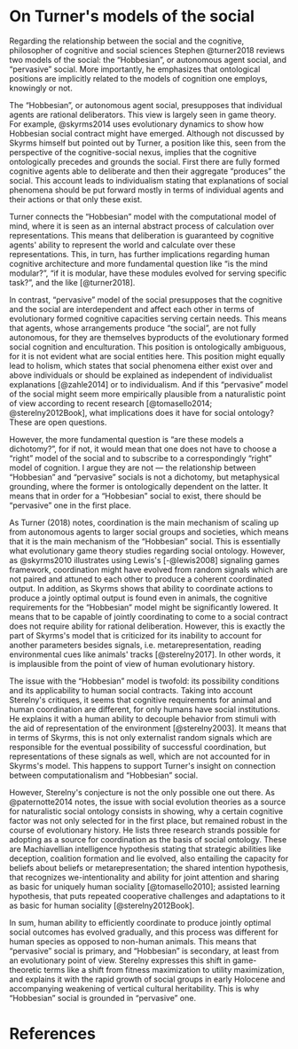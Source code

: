 # On Turner's models of the social

Regarding the relationship between the social and the cognitive, philosopher of cognitive and social sciences Stephen @turner2018 reviews two models of the social: the “Hobbesian”, or autonomous agent social, and “pervasive” social. More importantly, he emphasizes that ontological positions are implicitly related to the models of cognition one employs, knowingly or not. 

The “Hobbesian”, or autonomous agent social, presupposes that individual agents are rational deliberators. This view is largely seen in game theory. For example, @skyrms2014 uses evolutionary dynamics to show how Hobbesian social contract might have emerged. Although not discussed by Skyrms himself but pointed out by Turner, a position like this, seen from the perspective of the cognitive-social nexus, implies that the cognitive ontologically precedes and grounds the social. First there are fully formed cognitive agents able to deliberate and then their aggregate “produces” the social. This account leads to individualism stating that explanations of social phenomena should be put forward mostly in terms of individual agents and their actions or that only these exist. 

Turner connects the “Hobbesian” model with the computational model of mind, where it is seen as an internal abstract process of calculation over representations. This means that deliberation is guaranteed by cognitive agents' ability to represent the world and calculate over these representations. This, in turn, has further implications regarding human cognitive architecture and more fundamental question like “is the mind modular?”, “if it is modular, have these modules evolved for serving specific task?”, and the like [@turner2018].  

In contrast, “pervasive” model of the social presupposes that the cognitive and the social are interdependent and affect each other in terms of evolutionary formed cognitive capacities serving certain needs. This means that agents, whose arrangements produce “the social”, are not fully autonomous, for they are themselves byproducts of the evolutionary formed social cognition and enculturation. This position is ontologically ambiguous, for it is not evident what are social entities here. This position might equally lead to holism, which states that social phenomena either exist over and above individuals or should be explained as independent of individualist explanations [@zahle2014] or to individualism. And if this “pervasive” model of the social might seem more empirically plausible from a naturalistic point of view according to recent research [@tomasello2014; @sterelny2012Book], what implications does it have for social ontology? These are open questions.

However, the more fundamental question is “are these models a dichotomy?”, for if not, it would mean that one does not have to choose a “right” model of the social and to subscribe to a correspondingly “right” model of cognition. I argue they are not — the relationship between “Hobbesian” and “pervasive” socials is not a dichotomy, but metaphysical grounding, where the former is ontologically dependent on the latter. It means that in order for a “Hobbesian” social to exist, there should be “pervasive” one in the first place.  

As Turner (2018) notes, coordination is the main mechanism of scaling up from autonomous agents to larger social groups and societies, which means that it is the main mechanism of the “Hobbesian” social. This is essentially what evolutionary game theory studies regarding social ontology. However, as @skyrms2010 illustrates using Lewis's [-@lewis2008] signaling games framework, coordination might have evolved from random signals which are not paired and attuned to each other to produce a coherent coordinated output. In addition, as Skyrms shows that ability to coordinate actions to produce a jointly optimal output is found even in animals, the cognitive requirements for the “Hobbesian” model might be significantly lowered. It means that to be capable of jointly coordinating to come to a social contract does not require ability for rational deliberation. However, this is exactly the part of Skyrms's model that is criticized for its inability to account for another parameters besides signals, i.e. metarepresentation, reading environmental cues like animals' tracks [@sterelny2017]. In other words, it is implausible from the point of view of human evolutionary history. 

The issue with the “Hobbesian” model is twofold: its possibility conditions and its applicability to human social contracts. Taking into account Sterelny's critiques, it seems that cognitive requirements for animal and human coordination are different, for only humans have social institutions. He explains it with a human ability to decouple behavior from stimuli with the aid of representation of the environment [@sterelny2003]. It means that in terms of Skyrms, this is not only externalist random signals which are responsible for the eventual possibility of successful coordination, but representations of these signals as well, which are not accounted for in Skyrms's model. This happens to support Turner's insight on connection between computationalism and “Hobbesian” social.    

However, Sterelny's conjecture is not the only possible one out there. As @paternotte2014 notes, the issue with social evolution theories as a source for naturalistic social ontology consists in showing, why a certain cognitive factor was not only selected for in the first place, but remained robust in the course of evolutionary history. He lists three research strands possible for adopting as a source for coordination as the basis of social ontology. These are Machiavellian intelligence hypothesis stating that strategic abilities like deception, coalition formation and lie evolved, also entailing the capacity for beliefs about beliefs or metarepresentation; the shared intention hypothesis, that recognizes we-intentionality and ability for joint attention and sharing as basic for uniquely human sociality [@tomasello2010]; assisted learning hypothesis, that puts repeated cooperative challenges and adaptations to it as basic for human sociality [@sterelny2012Book]. 

In sum, human ability to efficiently coordinate to produce jointly optimal social outcomes has evolved gradually, and this process was different for human species as opposed to non-human animals. This means that “pervasive” social is primary, and “Hobbesian” is secondary, at least from an evolutionary point of view. Sterelny expresses this shift in game-theoretic terms like a shift from fitness maximization to utility maximization, and explains it with the rapid growth of social groups in early Holocene and accompanying weakening of vertical cultural heritability. This is why “Hobbesian” social is grounded in “pervasive” one.    

# References

